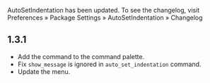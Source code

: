 AutoSetIndentation has been updated. To see the changelog, visit
Preferences » Package Settings » AutoSetIndentation » Changelog


## 1.3.1

- Add the command to the command palette.
- Fix `show_message` is ignored in `auto_set_indentation` command.
- Update the menu.
